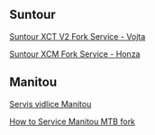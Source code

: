 ## Suntour

[Suntour XCT V2 Fork Service - Vojta](https://www.youtube.com/watch?v=y-ffkU_Xb5E)

[Suntour XCM Fork Service - Honza](https://www.youtube.com/watch?v=eW2819rP9Tw&t=40s)

## Manitou

[Servis vidlice Manitou](./Manitou_CZ.md)

[How to Service Manitou MTB fork](./Manitou_EN.md)
